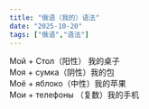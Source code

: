 ```yaml
---
title: "俄语（我的）语法"
date: "2025-10-20"
tags: ["俄语","语法"]
---
```

Мой + Стол（阳性） 我的桌子  
Моя + сумка（阴性）我的包  
Моё + яблоко（中性）我的苹果  
Мои + телефоны （复数）我的手机  